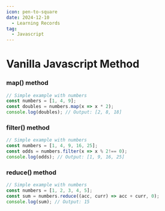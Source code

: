 ```yaml
---
icon: pen-to-square
date: 2024-12-10
  - Learning Records
tag:
  - Javascript
---
```


# Vanilla Javascript Method

### map() method
```javascript
// Simple example with numbers
const numbers = [1, 4, 9];
const doubles = numbers.map(x => x * 2);
console.log(doubles); // Output: [2, 8, 18]
```

### filter() method
```javascript
// Simple example with numbers
const numbers = [1, 4, 9, 16, 25];
const odds = numbers.filter(x => x % 2!== 0);
console.log(odds); // Output: [1, 9, 16, 25]
```

### reduce() method
```javascript
// Simple example with numbers
const numbers = [1, 2, 3, 4, 5];
const sum = numbers.reduce((acc, curr) => acc + curr, 0);
console.log(sum); // Output: 15
```

